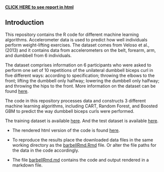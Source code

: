 
[**CLICK HERE to see report in html**](https://reyvaz.github.io/MachineLearningWL/barbellRmd.html)  


## Introduction

This repository contains the R code for different machine learning algorithms. Accelerometer data is used to predict how well individuals perform weight-lifting exercises. The dataset comes from Veloso et al., (2013) and it contains data from accelerometers on the belt, forearm, arm, and dumbbell from 6 individuals.  

The dataset comprises information on 6 participants who were asked to perform one set of 10 repetitions of the unilateral dumbbell biceps curl in five different ways: according to specification; throwing the elbows to the front; lifting the dumbbell only halfway; lowering the dumbbell only halfway; and throwing the hips to the front. More information on the dataset can be found [here](http://groupware.les.inf.puc-rio.br/har).   

The code in this repository processes data and constructs 3 different machine learning algorithms, including CART, Random Forest, and Boosted GBM to predict the way dumbbell biceps curls were performed.   

The training dataset is available [here](https://d396qusza40orc.cloudfront.net/predmachlearn/pml-training.csv). And the test dataset is available [here](https://d396qusza40orc.cloudfront.net/predmachlearn/pml-testing.csv).    

* The rendered html version of the code is found  [here](https://reyvaz.github.io/MachineLearningWL/barbellRmd.html). 

* To reproduce the results place the downloaded data files in the same working directory as the [barbellRmd.Rmd](https://reyvaz.github.io/MachineLearningWL/barbellRmd.Rmd) file. Or alter the file paths for the data in the code accordingly.   

* The file [barbellRmd.md](barbellRmd.md) contains the code and output rendered in a markdown file. 
